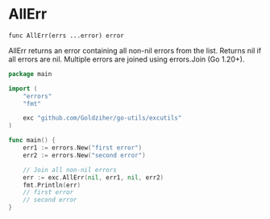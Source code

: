 # AllErr

`func AllErr(errs ...error) error`

AllErr returns an error containing all non-nil errors from the list. Returns nil if all errors are nil. Multiple errors are joined using errors.Join (Go 1.20+).

```go
package main

import (
	"errors"
	"fmt"

	exc "github.com/Goldziher/go-utils/excutils"
)

func main() {
	err1 := errors.New("first error")
	err2 := errors.New("second error")

	// Join all non-nil errors
	err := exc.AllErr(nil, err1, nil, err2)
	fmt.Println(err)
	// first error
	// second error
}
```
